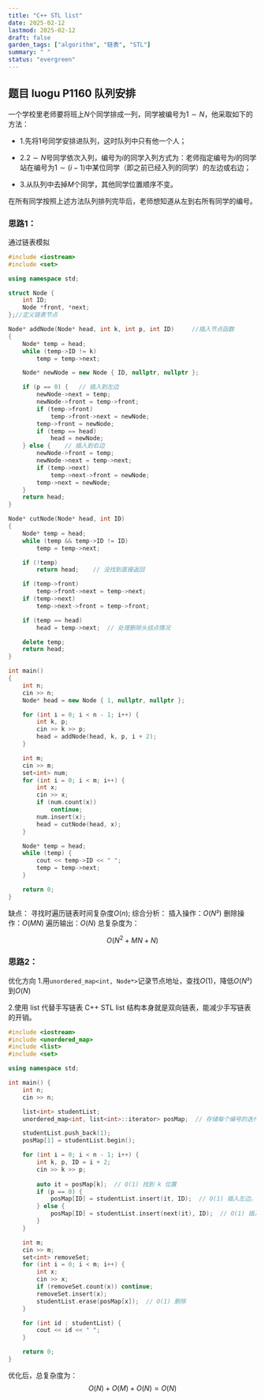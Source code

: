 ```yaml
---
title: "C++ STL list"
date: 2025-02-12
lastmod: 2025-02-12
draft: false
garden_tags: ["algorithm", "链表", "STL"]
summary: " "
status: "evergreen"
---
```


## 题目 luogu P1160 队列安排
一个学校里老师要将班上$N$个同学排成一列，同学被编号为$1∼N$，他采取如下的方法：
- 1.先将$1$号同学安排进队列，这时队列中只有他一个人；

- 2.$2∼N$号同学依次入列，编号为$i$的同学入列方式为：老师指定编号为$i$的同学站在编号为$1∼(i−1)$中某位同学（即之前已经入列的同学）的左边或右边；

- 3.从队列中去掉$M$个同学，其他同学位置顺序不变。

在所有同学按照上述方法队列排列完毕后，老师想知道从左到右所有同学的编号。

### 思路1：
通过链表模拟
```C++
#include <iostream>
#include <set>

using namespace std;

struct Node {
    int ID;
    Node *front, *next;
};//定义链表节点

Node* addNode(Node* head, int k, int p, int ID)     //插入节点函数
{
    Node* temp = head;
    while (temp->ID != k)
        temp = temp->next;

    Node* newNode = new Node { ID, nullptr, nullptr };

    if (p == 0) {   // 插入到左边
        newNode->next = temp;
        newNode->front = temp->front;
        if (temp->front)
            temp->front->next = newNode;
        temp->front = newNode;
        if (temp == head)
            head = newNode;
    } else {    // 插入到右边
        newNode->front = temp;
        newNode->next = temp->next;
        if (temp->next)
            temp->next->front = newNode;
        temp->next = newNode;
    }
    return head;
}

Node* cutNode(Node* head, int ID)
{
    Node* temp = head;
    while (temp && temp->ID != ID)
        temp = temp->next;

    if (!temp)
        return head;    // 没找到直接返回

    if (temp->front)
        temp->front->next = temp->next;
    if (temp->next)
        temp->next->front = temp->front;

    if (temp == head)
        head = temp->next;  // 处理删除头结点情况

    delete temp;
    return head;
}

int main()
{
    int n;
    cin >> n;
    Node* head = new Node { 1, nullptr, nullptr };

    for (int i = 0; i < n - 1; i++) {
        int k, p;
        cin >> k >> p;
        head = addNode(head, k, p, i + 2);
    }

    int m;
    cin >> m;
    set<int> num;
    for (int i = 0; i < m; i++) {
        int x;
        cin >> x;
        if (num.count(x))
            continue;
        num.insert(x);
        head = cutNode(head, x);
    }

    Node* temp = head;
    while (temp) {
        cout << temp->ID << " ";
        temp = temp->next;
    }

    return 0;
}
```
缺点：
寻找时遍历链表时间复杂度$O(n)$;
综合分析：
插入操作：$O(N²)$
删除操作：$O(MN)$
遍历输出：$O(N)$
总复杂度为：

$$O(N^2+MN+N)$$

### 思路2：
优化方向
1.用```unordered_map<int, Node*>```记录节点地址，查找$O(1)$，降低$O(N²)$到$O(N)$

2.使用 list 代替手写链表
C++ STL list 结构本身就是双向链表，能减少手写链表的开销。



```C++
#include <iostream>
#include <unordered_map>
#include <list>
#include <set>

using namespace std;

int main() {
    int n;
    cin >> n;

    list<int> studentList;
    unordered_map<int, list<int>::iterator> posMap;  // 存储每个编号的迭代器位置

    studentList.push_back(1);
    posMap[1] = studentList.begin();

    for (int i = 0; i < n - 1; i++) {
        int k, p, ID = i + 2;
        cin >> k >> p;
        
        auto it = posMap[k];  // O(1) 找到 k 位置
        if (p == 0) {
            posMap[ID] = studentList.insert(it, ID);  // O(1) 插入左边，insert返回值是迭代器
        } else {
            posMap[ID] = studentList.insert(next(it), ID);  // O(1) 插入右边，insert返回值是迭代器
        }
    }

    int m;
    cin >> m;
    set<int> removeSet;
    for (int i = 0; i < m; i++) {
        int x;
        cin >> x;
        if (removeSet.count(x)) continue;
        removeSet.insert(x);
        studentList.erase(posMap[x]);  // O(1) 删除
    }

    for (int id : studentList) {
        cout << id << " ";
    }

    return 0;
}
```

优化后，总复杂度为：
$$O(N)+O(M)+O(N)=O(N)$$
